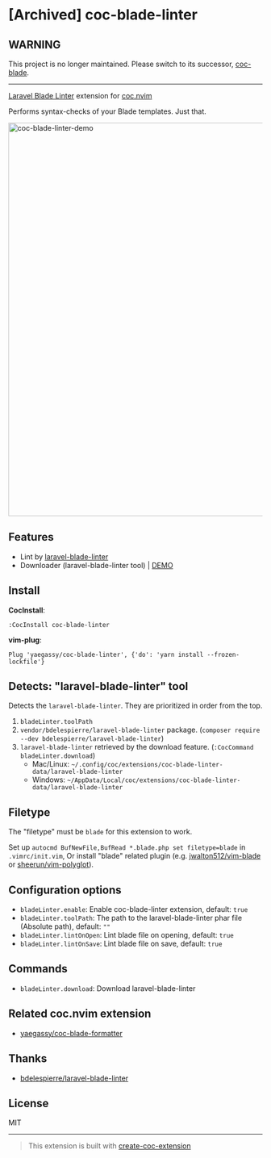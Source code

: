# [Archived] coc-blade-linter

## WARNING

This project is no longer maintained. Please switch to its successor, [coc-blade](https://github.com/yaegassy/coc-blade).

---

<!-- markdownlint-disable-next-line -->
[Laravel Blade Linter](https://github.com/bdelespierre/laravel-blade-linter) extension for [coc.nvim](https://github.com/neoclide/coc.nvim)

Performs syntax-checks of your Blade templates. Just that.

<!-- markdownlint-disable-next-line -->
<img width="780" alt="coc-blade-linter-demo" src="https://user-images.githubusercontent.com/188642/114817122-68c11f00-9df4-11eb-8405-ba63f12e8821.gif">

## Features

- Lint by [laravel-blade-linter](https://github.com/bdelespierre/laravel-blade-linter)
- Downloader (laravel-blade-linter tool) | [DEMO](https://github.com/yaegassy/coc-blade-linter/pull/1)

## Install

**CocInstall**:

```vim
:CocInstall coc-blade-linter
```

**vim-plug**:

```vim
Plug 'yaegassy/coc-blade-linter', {'do': 'yarn install --frozen-lockfile'}
```

## Detects: "laravel-blade-linter" tool

Detects the `laravel-blade-linter`. They are prioritized in order from the top.

1. `bladeLinter.toolPath`
1. `vendor/bdelespierre/laravel-blade-linter` package. (`composer require --dev bdelespierre/laravel-blade-linter`)
1. `laravel-blade-linter` retrieved by the download feature. (`:CocCommand bladeLinter.download`)
    - Mac/Linux: `~/.config/coc/extensions/coc-blade-linter-data/laravel-blade-linter`
    - Windows: `~/AppData/Local/coc/extensions/coc-blade-linter-data/laravel-blade-linter`

## Filetype

The "filetype" must be `blade` for this extension to work.

<!-- markdownlint-disable-next-line -->
Set up `autocmd BufNewFile,BufRead *.blade.php set filetype=blade` in `.vimrc/init.vim`, Or install "blade" related plugin (e.g. [jwalton512/vim-blade](https://github.com/jwalton512/vim-blade) or [sheerun/vim-polyglot](https://github.com/sheerun/vim-polyglot)).

## Configuration options

- `bladeLinter.enable`: Enable coc-blade-linter extension, default: `true`
- `bladeLinter.toolPath`: The path to the laravel-blade-linter phar file (Absolute path), default: `""`
- `bladeLinter.lintOnOpen`: Lint blade file on opening, default: `true`
- `bladeLinter.lintOnSave`: Lint blade file on save, default: `true`

## Commands

- `bladeLinter.download`: Download laravel-blade-linter

## Related coc.nvim extension

- [yaegassy/coc-blade-formatter](https://github.com/yaegassy/coc-blade-formatter)

## Thanks

- [bdelespierre/laravel-blade-linter](https://github.com/bdelespierre/laravel-blade-linter)

## License

MIT

----

> This extension is built with [create-coc-extension](https://github.com/fannheyward/create-coc-extension)
